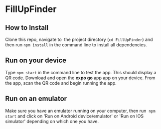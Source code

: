 # FillUpFinder

## How to Install

Clone this repo, navigate to  the project directory (`cd FillUpFinder`) and then run `npm install` in the command line to install all dependencies.

## Run on your device

Type `npm start` in the command line to test the app. This should display a QR code. Download and open the **expo go** app app on your device. From the app, scan the QR code and begin running the app.

## Run on an emulator

Make sure you have an emulator running on your computer, then run  `npm start` and click on 'Run on Android device/emulator' or 'Run on IOS simulator' depending on which one you have.
